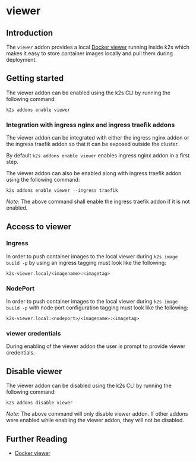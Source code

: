 <!--
SPDX-FileCopyrightText: © 2023 Siemens Healthcare GmbH

SPDX-License-Identifier: MIT
-->

# viewer

## Introduction

The `viewer` addon provides a local [Docker viewer](https://github.com/distribution/distribution) running inside k2s which makes it easy to store container images locally and pull them during deployment.

## Getting started

The viewer addon can be enabled using the k2s CLI by running the following command:
```
k2s addons enable viewer
```

### Integration with ingress nginx and ingress traefik addons

The viewer addon can be integrated with either the ingress nginx addon or the ingress traefik addon so that it can be exposed outside the cluster.

By default `k2s addons enable viewer` enables ingress nginx addon in a first step.

The viewer addon can also be enabled along with ingress traefik addon using the following command:
```
k2s addons enable viewer --ingress traefik
```
_Note:_ The above command shall enable the ingress traefik addon if it is not enabled.

## Access to viewer

### Ingress

In order to push container images to the local viewer during `k2s image build -p` by using an ingress tagging must look like the following:

```
k2s-viewer.local/<imagename>:<imagetag>
```

### NodePort

In order to push container images to the local viewer during `k2s image build -p` with node port configuration tagging must look like the following:

```
k2s-viewer.local:<nodeport>/<imagename>:<imagetag>
```

### viewer credentials

During enabling of the viewer addon the user is prompt to provide viewer credentials.

## Disable viewer

The viewer addon can be disabled using the k2s CLI by running the following command:
```
k2s addons disable viewer
```

_Note:_ The above command will only disable viewer addon. If other addons were enabled while enabling the viewer addon, they will not be disabled.

## Further Reading
- [Docker viewer](https://docs.docker.com/viewer/)
